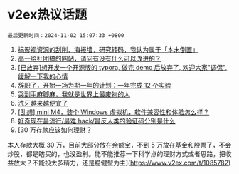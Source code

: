 # v2ex热议话题

`最后更新时间：2024-11-02 15:07:33 +0800`

1. [搞影视资源的刮削、海报墙，研究转码，我认为属于「本末倒置」](https://www.v2ex.com/t/1085785)
1. [高一给社团搞的网站，请问有没有什么可以改进的？](https://www.v2ex.com/t/1085859)
1. [[已放弃]想开发一个开源版的 typora, 做完 demo 后放弃了, 欢迎大家"调侃", 缓解一下我的心情](https://www.v2ex.com/t/1085851)
1. [辞职了，开始一场为期一年的计划：一年完成 12 个实验](https://www.v2ex.com/t/1085774)
1. [哭到手麻脚麻，我就是世界上最废物的人](https://www.v2ex.com/t/1085913)
1. [洗牙越来越便宜了](https://www.v2ex.com/t/1085905)
1. [[乱想] mini M4，装个 Windows 虚拟机，软件兼容性和体验怎么样？](https://www.v2ex.com/t/1085933)
1. [好奇现在最流行/最难 hack/最反人类的验证码分别是什么](https://www.v2ex.com/t/1085881)
1. [30 万存款应该如何理财？

本人存款大概 30 万，目前大部分放在余额宝，不到 5 万放在基金和股票了，不会炒股，都是瞎买的，也没盈利。能不能推荐一下科学点的理财方式或者思路，把收益放大？不能投太多精力，还是稳健型为主](https://www.v2ex.com/t/1085782)

